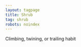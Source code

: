 ```yaml
---
layout: tagpage
title: Shrub
tag: shrub
robots: noindex
---
```


Climbing, twining, or trailing habit
